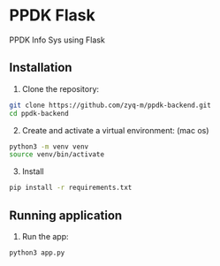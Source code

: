 # PPDK Flask

PPDK Info Sys using Flask

## Installation

1. Clone the repository:

```bash
git clone https://github.com/zyq-m/ppdk-backend.git
cd ppdk-backend
```

2. Create and activate a virtual environment: (mac os)

```bash
python3 -m venv venv
source venv/bin/activate
```

3. Install

```bash
pip install -r requirements.txt
```

## Running application

1. Run the app:

```bash
python3 app.py
```
